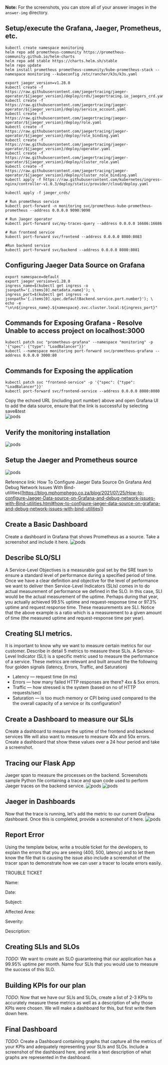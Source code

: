 **Note:** For the screenshots, you can store all of your answer images in the `answer-img` directory.

## Setup/execute the Grafana, Jaeger, Prometheus, etc. 
```
kubectl create namespace monitoring
helm repo add prometheus-community https://prometheus-community.github.io/helm-charts
helm repo add stable https://charts.helm.sh/stable
helm repo update
helm install prometheus prometheus-community/kube-prometheus-stack --namespace monitoring --kubeconfig /etc/rancher/k3s/k3s.yaml

export jaeger_version=v1.28.0
kubectl create -f https://raw.githubusercontent.com/jaegertracing/jaeger-operator/${jaeger_version}/deploy/crds/jaegertracing.io_jaegers_crd.yaml
kubectl create -f https://raw.githubusercontent.com/jaegertracing/jaeger-operator/${jaeger_version}/deploy/service_account.yaml
kubectl create -f https://raw.githubusercontent.com/jaegertracing/jaeger-operator/${jaeger_version}/deploy/role.yaml
kubectl create -f https://raw.githubusercontent.com/jaegertracing/jaeger-operator/${jaeger_version}/deploy/role_binding.yaml
kubectl create -f https://raw.githubusercontent.com/jaegertracing/jaeger-operator/${jaeger_version}/deploy/operator.yaml
kubectl create -f https://raw.githubusercontent.com/jaegertracing/jaeger-operator/${jaeger_version}/deploy/cluster_role.yaml
kubectl create -f https://raw.githubusercontent.com/jaegertracing/jaeger-operator/${jaeger_version}/deploy/cluster_role_binding.yaml
kubectl apply -f https://raw.githubusercontent.com/kubernetes/ingress-nginx/controller-v1.0.3/deploy/static/provider/cloud/deploy.yaml

kubectl apply -f jaeger_crds/

# Run prometheus service
kubectl port-forward -n monitoring svc/prometheus-kube-prometheus-prometheus --address 0.0.0.0 9090:9090

# Run Jaeger operator
kubectl port-forward svc/my-traces-query --address 0.0.0.0 16686:16686
 
# Run frontend service
kubectl port-forward svc/frontend --address 0.0.0.0 8080:8083

#Run backend service
kubectl port-forward svc/backend --address 0.0.0.0 8080:8081
```

## Configuring Jaeger Data Source on Grafana
```
export namespace=default
export jaeger_version=v1.28.0
ingress_name=$(kubectl get ingress -o jsonpath='{.items[0].metadata.name}'); \
ingress_port=$(kubectl get ingress -o jsonpath='{.items[0].spec.defaultBackend.service.port.number}'); \
echo -e "\n\n${ingress_name}.${namespace}.svc.cluster.local:${ingress_port}"
```

## Commands for Exposing Grafana - Resolve Unable to access project on localhost:3000
```
kubectl patch svc "prometheus-grafana" --namespace "monitoring" -p '{"spec": {"type": "LoadBalancer"}}'
kubectl --namespace monitoring port-forward svc/prometheus-grafana --address 0.0.0.0 3000:80
```

## Commands for Exposing the application
```
kubectl patch svc "frontend-service" -p '{"spec": {"type": "LoadBalancer"}}'
kubectl port-forward svc/frontend-service --address 0.0.0.0 8080:8080
```

Copy the echoed URL (including port number) above and open Grafana UI to add the data source, ensure that the link is successful by selecting save&test                 
![pods](https://github.com/cchla1021/udacity-project3/blob/main/answer-img/jaeger-datasource.PNG)

## Verify the monitoring installation
![pods](https://github.com/cchla1021/udacity-project3/blob/main/answer-img/verify-installation.PNG)

## Setup the Jaeger and Prometheus source
![pods](https://github.com/cchla1021/udacity-project3/blob/main/answer-img/Setup-the-Jaeger-and-Prometheus-source.PNG)

Reference link: How To Configure Jaeger Data Source On Grafana And Debug Network Issues With Bind-utilities([https://blog.mphomphego.co.za/blog/2021/07/25/How-to-configure-Jaeger-Data-source-on-Grafana-and-debug-network-issues-with-Bind-utilities.html#how-to-configure-jaeger-data-source-on-grafana-and-debug-network-issues-with-bind-utilities])

## Create a Basic Dashboard
Create a dashboard in Grafana that shows Prometheus as a source. Take a screenshot and include it here.
![pods](https://github.com/cchla1021/udacity-project3/blob/main/answer-img/Grafana-Prometheus-Basic-Dashboard.PNG)

## Describe SLO/SLI
A Service-Level Objectives is a measurable goal set by the SRE team to ensure a standard level of performance during a specified period of time. Once we have a clear definition and objective for the level of performance we want to deliver then Service-Level Indicators (SLIs) comes in to do actual measurement of performance we defined in the SLO. In this case, SLI would be the actual measurement of the uptime. Perhaps during that year, you actually achieved 99.5% uptime and request-response time or 97.3% uptime and request response time. These measurements are SLI. Notice that the above example is a ratio which is a measurement to a given amount of time (the measured uptime and request-response time per year).

## Creating SLI metrics.
It is important to know why we want to measure certain metrics for our customer. Describe in detail 5 metrics to measure these SLIs. 
A Service-Level Indicator (SLI) is a specific metric used to measure the performance of a service. These metrics are relevant and built around the the following four golden signals (latency, Errors, Traffic, and Saturation)
* Latency — request time (in ms)
* Errors — how many failed HTTP responses are there? 4xx & 5xx errors.
* Traffic — how stressed is the system (based on no of HTTP requests/sec)
* Saturation — is too much memory or CPI being used compared to the the overall capacity of a service or its configuration?

## Create a Dashboard to measure our SLIs
Create a dashboard to measure the uptime of the frontend and backend services We will also want to measure to measure 40x and 50x errors. Create a dashboard that show these values over a 24 hour period and take a screenshot.

## Tracing our Flask App
Jaeger span to measure the processes on the backend. Screenshots sample Python file containing a trace and span code used to perform Jaeger traces on the backend service.
![pods](https://github.com/cchla1021/udacity-project3/blob/main/answer-img/jaeger_flask_tracing.png)
![pods](https://github.com/cchla1021/udacity-project3/blob/main/answer-img/jaeger_flask_tracing_span.PNG)

## Jaeger in Dashboards
Now that the trace is running, let's add the metric to our current Grafana dashboard. Once this is completed, provide a screenshot of it here.
![pods](https://github.com/cchla1021/udacity-project3/blob/main/answer-img/Grafana-Jaeger.png)

## Report Error
Using the template below, write a trouble ticket for the developers, to explain the errors that you are seeing (400, 500, latency) and to let them know the file that is causing the issue also include a screenshot of the tracer span to demonstrate how we can user a tracer to locate errors easily.

TROUBLE TICKET

Name:

Date:

Subject:

Affected Area:

Severity:

Description:


## Creating SLIs and SLOs
*TODO:* We want to create an SLO guaranteeing that our application has a 99.95% uptime per month. Name four SLIs that you would use to measure the success of this SLO.

## Building KPIs for our plan
*TODO*: Now that we have our SLIs and SLOs, create a list of 2-3 KPIs to accurately measure these metrics as well as a description of why those KPIs were chosen. We will make a dashboard for this, but first write them down here.

## Final Dashboard
*TODO*: Create a Dashboard containing graphs that capture all the metrics of your KPIs and adequately representing your SLIs and SLOs. Include a screenshot of the dashboard here, and write a text description of what graphs are represented in the dashboard.  
